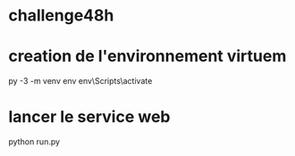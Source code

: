 # challenge48h

# creation de l'environnement virtuem
py -3 -m venv env
env\Scripts\activate

# lancer le service web
python run.py
